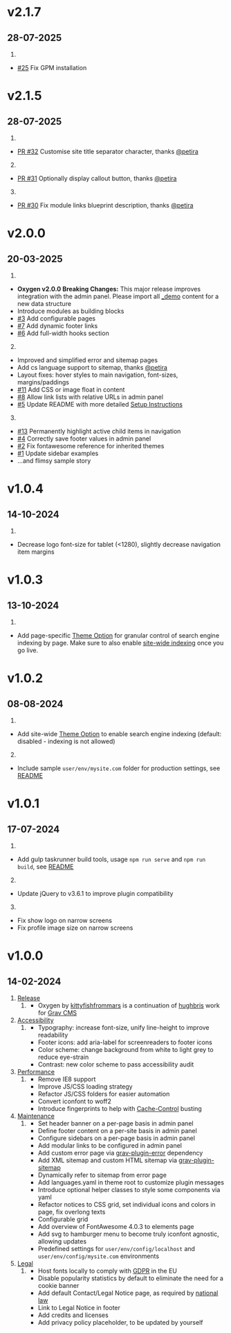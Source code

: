 # v2.1.7
## 28-07-2025

1. [](#bugfix)
* [#25](https://github.com/kittyfishfrommars/grav-theme-oxygen/issues/25) Fix GPM installation

# v2.1.5
## 28-07-2025

1. [](#new)
* [PR #32](https://github.com/kittyfishfrommars/grav-theme-oxygen/pull/32) Customise site title separator character, thanks [@petira](https://github.com/petira)
2. [](#improved)
* [PR #31](https://github.com/kittyfishfrommars/grav-theme-oxygen/pull/31) Optionally display callout button, thanks [@petira](https://github.com/petira)
3. [](#bugfix)
* [PR #30](https://github.com/kittyfishfrommars/grav-theme-oxygen/pull/30) Fix module links blueprint description, thanks [@petira](https://github.com/petira)

# v2.0.0
## 20-03-2025

1. [](#new)
* **Oxygen v2.0.0 Breaking Changes:** This major release improves integration with the admin panel. Please import all [_demo](https://github.com/kittyfishfrommars/grav-theme-oxygen/tree/main/_demo) content for a new data structure
* Introduce modules as building blocks
* [#3](https://github.com/kittyfishfrommars/grav-theme-oxygen/issues/3) Add configurable pages
* [#7](https://github.com/kittyfishfrommars/grav-theme-oxygen/issues/7) Add dynamic footer links
* [#6](https://github.com/kittyfishfrommars/grav-theme-oxygen/issues/6) Add full-width hooks section
2. [](#improved)
* Improved and simplified error and sitemap pages
* Add cs language support to sitemap, thanks [@petira](https://github.com/petira)
* Layout fixes: hover styles to main navigation, font-sizes, margins/paddings
* [#11](https://github.com/kittyfishfrommars/grav-theme-oxygen/issues/11) Add CSS or image float in content
* [#8](https://github.com/kittyfishfrommars/grav-theme-oxygen/issues/2) Allow link lists with relative URLs in admin panel
* [#5](https://github.com/kittyfishfrommars/grav-theme-oxygen/issues/2) Update README with more detailed [Setup Instructions](https://github.com/kittyfishfrommars/grav-theme-oxygen/tree/main?tab=readme-ov-file#setup)
3. [](#bugfix)
* [#13](https://github.com/kittyfishfrommars/grav-theme-oxygen/issues/13) Permanently highlight active child items in navigation
* [#4](https://github.com/kittyfishfrommars/grav-theme-oxygen/issues/4) Correctly save footer values in admin panel
* [#2](https://github.com/kittyfishfrommars/grav-theme-oxygen/issues/2) Fix fontawesome reference for inherited themes
* [#1](https://github.com/kittyfishfrommars/grav-theme-oxygen/issues/1) Update sidebar examples
* ...and flimsy sample story

# v1.0.4
## 14-10-2024

1. [](#bugfix)
* Decrease logo font-size for tablet (<1280), slightly decrease navigation item margins

# v1.0.3
## 13-10-2024

1. [](#new)
* Add page-specific [Theme Option](https://github.com/kittyfishfrommars/grav-theme-oxygen/blob/main/README.md#page-options) for granular control of search engine indexing by page. Make sure to also enable [site-wide indexing](https://github.com/kittyfishfrommars/grav-theme-oxygen/blob/main/README.md#theme-options) once you go live.

# v1.0.2
## 08-08-2024

1. [](#new)
* Add site-wide [Theme Option](https://github.com/kittyfishfrommars/grav-theme-oxygen/blob/main/README.md#theme-options) to enable search engine indexing (default: disabled - indexing is not allowed)
2. [](#improved)
* Include sample `user/env/mysite.com` folder for production settings, see [README](https://github.com/kittyfishfrommars/grav-theme-oxygen/blob/main/README.md#environments)

# v1.0.1
## 17-07-2024

1. [](#new)
* Add gulp taskrunner build tools, usage `npm run serve` and `npm run build`, see [README](https://github.com/kittyfishfrommars/grav-theme-oxygen/blob/main/README.md#build-tools)
2. [](#improved)
* Update jQuery to v3.6.1 to improve plugin compatibility
3. [](#bugfix)
* Fix show logo on narrow screens
* Fix profile image size on narrow screens

# v1.0.0
## 14-02-2024

1. [Release](#release)
    1. [](#new)
        - Oxygen by [kittyfishfrommars](https://github.com/kittyfishfrommars) is a continuation of [hughbris](https://github.com/hughbris/grav-theme-solarize) work for [Grav CMS](http://github.com/getgrav/grav)
2. [Accessibility](#accessibility)
    1. [](#new)
        - Typography: increase font-size, unify line-height to improve readability
        - Footer icons: add aria-label for screenreaders to footer icons
        - Color scheme: change background from white to light grey to reduce eye-strain
        - Contrast: new color scheme to pass accessibility audit
3. [Performance](#performance)
    1. [](#new)
        - Remove IE8 support
        - Improve JS/CSS loading strategy
        - Refactor JS/CSS folders for easier automation
        - Convert iconfont to woff2
        - Introduce fingerprints to help with [Cache-Control](https://developer.mozilla.org/en-US/docs/Web/HTTP/Headers/Cache-Control) busting
4. [Maintenance](#maintenance)
    1. [](#new)
        - Set header banner on a per-page basis in admin panel
        - Define footer content on a per-site basis in admin panel
        - Configure sidebars on a per-page basis in admin panel
        - Add modular links to be configured in admin panel
        - Add custom error page via [grav-plugin-error](https://github.com/getgrav/grav-plugin-error) dependency
        - Add XML sitemap and custom HTML sitemap via [grav-plugin-sitemap](https://github.com/getgrav/grav-plugin-sitemap)
        - Dynamically refer to sitemap from error page
        - Add languages.yaml in theme root to customize plugin messages
        - Introduce optional helper classes to style some components via yaml
        - Refactor notices to CSS grid, set individual icons and colors in page, fix overlong texts
        - Configurable grid
        - Add overview of FontAwesome 4.0.3 to elements page
        - Add svg to hamburger menu to become truly iconfont agnostic, allowing updates
        - Predefined settings for `user/env/config/localhost` and `user/env/config/mysite.com` environments
5. [Legal](#legal)
    1. [](#new)
        - Host fonts locally to comply with [GDPR](https://www.cookieyes.com/documentation/features/integrations/google-fonts-and-gdpr/) in the EU
        - Disable popularity statistics by default to eliminate the need for a cookie banner
        - Add default Contact/Legal Notice page, as required by [national law](https://secureprivacy.ai/blog/what-is-an-impressum)
        - Link to Legal Notice in footer
        - Add credits and licenses
        - Add privacy policy placeholder, to be updated by yourself